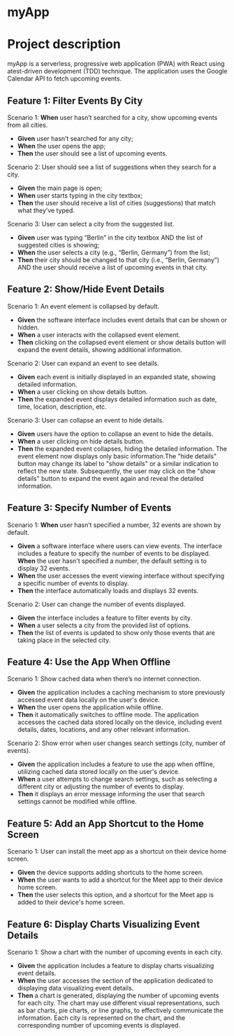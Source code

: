 # myApp 
# Project description
myApp is a serverless, progressive web application (PWA) with React using atest-driven development (TDD) technique. The application uses the Google 
Calendar API to fetch upcoming events.

## Feature 1: Filter Events By City
Scenario 1: **When** user hasn’t searched for a city, show upcoming events from all cities.
* **Given** user hasn’t searched for any city;
* **When** the user opens the app;
* **Then** the user should see a list of upcoming events.

Scenario 2: User should see a list of suggestions when they search for a city.
* **Given** the main page is open;
* **When** user starts typing in the city textbox;
* **Then** the user should receive a list of cities (suggestions) that match what they’ve typed.

Scenario 3: User can select a city from the suggested list.
* **Given** user was typing “Berlin” in the city textbox AND the list of suggested cities is showing;
* **When** the user selects a city (e.g., “Berlin, Germany”) from the list;
* **Then** their city should be changed to that city (i.e., “Berlin, Germany”) AND the user should receive a list of upcoming events in that city.

## Feature 2: Show/Hide Event Details
Scenario 1: An event element is collapsed by default.
* **Given** the software interface includes event details that can be shown or hidden.
* **When** a user interacts with the collapsed event element.
* **Then** clicking on the collapsed event element or show details button will expand the event details, showing additional information.

Scenario 2: User can expand an event to see details.
* **Given** each event is initially displayed in an expanded state, showing detailed information.
* **When** a user clicking on show details button.
* **Then** the expanded event displays detailed information such as date, time, location, description, etc.

Scenario 3: User can collapse an event to hide details.
* **Given** users have the option to collapse an event to hide the details.
* **When** a user clicking on hide details button.
* **Then** the expanded event collapses, hiding the detailed information. The event element now displays only basic information.The "hide details" button may 
  change its label to "show details" or a similar indication to reflect the new state. Subsequently, the user may click on the "show details" button to 
  expand the event again and reveal the detailed information.

## Feature 3: Specify Number of Events
Scenario 1: **When** user hasn’t specified a number, 32 events are shown by default.
* **Given** a software interface where users can view events. The interface includes a feature to specify the number of events to be displayed. **When** the user 
  hasn't specified a number, the default setting is to display 32 events.
* **When** the user accesses the event viewing interface without specifying a specific number of events to display.
* **Then** the interface automatically loads and displays 32 events.

Scenario 2: User can change the number of events displayed.
* **Given** the interface includes a feature to filter events by city.
* **When** a user selects a city from the provided list of options.
* **Then** the list of events is updated to show only those events that are taking place in the selected city.

## Feature 4: Use the App **When** Offline
Scenario 1: Show cached data when there’s no internet connection.
* **Given** the application includes a caching mechanism to store previously accessed event data locally on the user's device.
* **When** the user opens the application while offline.
* **Then** it automatically switches to offline mode. The application accesses the cached data stored locally on the device, including event details, dates, 
  locations, and any other relevant information.

Scenario 2: Show error when user changes search settings (city, number of events).
* **Given** the application includes a feature to use the app when offline, utilizing cached data stored locally on the user's device.
* **When** a user attempts to change search settings, such as selecting a different city or adjusting the number of events to display.
* **Then** it displays an error message informing the user that search settings cannot be modified while offline.

## Feature 5: Add an App Shortcut to the Home Screen
Scenario 1: User can install the meet app as a shortcut on their device home screen.
* **Given** the device supports adding shortcuts to the home screen.
* **When** the user wants to add a shortcut for the Meet app to their device home screen.
* **Then** the user selects this option, and a shortcut for the Meet app is added to their device's home screen.

## Feature 6: Display Charts Visualizing Event Details
Scenario 1: Show a chart with the number of upcoming events in each city.
* **Given** the application includes a feature to display charts visualizing event details.
* **When** the user accesses the section of the application dedicated to displaying data visualizing event details.
* **Then** a chart is generated, displaying the number of upcoming events for each city. The chart may use different visual representations, such as bar charts, 
  pie charts, or line graphs, to effectively communicate the information. Each city is represented on the chart, and the corresponding number of upcoming 
  events is displayed.













  

















  

 


